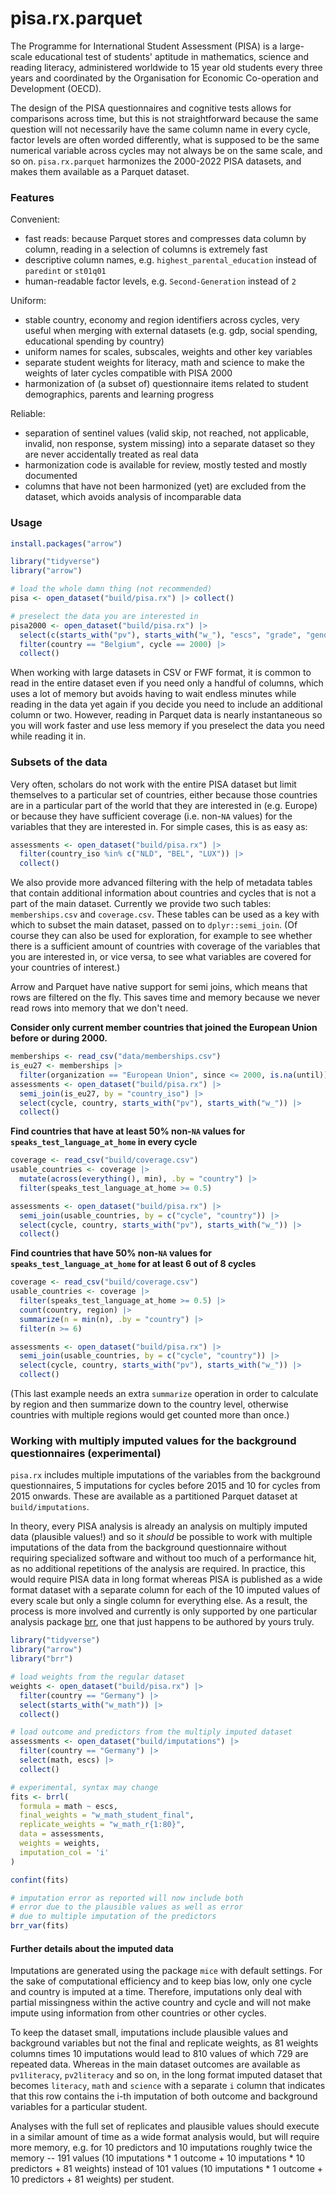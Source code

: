 # pisa.rx.parquet

The Programme for International Student Assessment (PISA) is a large-scale educational test of students' aptitude in mathematics, science and reading literacy, administered worldwide to 15 year old students every three years and coordinated by the Organisation for Economic Co-operation and Development (OECD).

The design of the PISA questionnaires and cognitive tests allows for comparisons across time, but this is not straightforward because the same question will not necessarily have the same column name in every cycle, factor levels are often worded differently, what is supposed to be the same numerical variable across cycles may not always be on the same scale, and so on. `pisa.rx.parquet` harmonizes the 2000-2022 PISA datasets, and makes them available as a Parquet dataset.


### Features

Convenient:

* fast reads: because Parquet stores and compresses data column by column, reading in a selection of columns is extremely fast
* descriptive column names, e.g. `highest_parental_education` instead of `paredint` or `st01q01`
* human-readable factor levels, e.g. `Second-Generation` instead of `2`

Uniform:

* stable country, economy and region identifiers across cycles, very useful when merging with external datasets (e.g. gdp, social spending, educational spending by country)
* uniform names for scales, subscales, weights and other key variables
* separate student weights for literacy, math and science to make the weights of later cycles compatible with PISA 2000
* harmonization of (a subset of) questionnaire items related to student demographics, parents and learning progress

Reliable:

* separation of sentinel values (valid skip, not reached, not applicable, invalid, non response, system missing) into a separate dataset so they are never accidentally treated as real data
* harmonization code is available for review, mostly tested and mostly documented
* columns that have not been harmonized (yet) are excluded from the dataset, which avoids analysis of incomparable data

### Usage

```r
install.packages("arrow")

library("tidyverse")
library("arrow")

# load the whole damn thing (not recommended)
pisa <- open_dataset("build/pisa.rx") |> collect()

# preselect the data you are interested in
pisa2000 <- open_dataset("build/pisa.rx") |> 
  select(c(starts_with("pv"), starts_with("w_"), "escs", "grade", "gender")) |> 
  filter(country == "Belgium", cycle == 2000) |> 
  collect()
```

When working with large datasets in CSV or FWF format, it is common to read in the entire dataset even if you need only a handful of columns, which uses a lot of memory but avoids having to wait endless minutes while reading in the data yet again if you decide you need to include an additional column or two. However, reading in Parquet data is nearly instantaneous so you will work faster and use less memory if you preselect the data you need while reading it in.

### Subsets of the data

Very often, scholars do not work with the entire PISA dataset but limit themselves to a particular set of countries, either because those countries are in a particular part of the world that they are interested in (e.g. Europe) or because they have sufficient coverage (i.e. non-`NA` values) for the variables that they are interested in. For simple cases, this is as easy as:

```r
assessments <- open_dataset("build/pisa.rx") |>
  filter(country_iso %in% c("NLD", "BEL", "LUX")) |> 
  collect()
```

We also provide more advanced filtering with the help of metadata tables that contain additional information about countries and cycles that is not a part of the main dataset. Currently we provide two such tables: `memberships.csv` and `coverage.csv`. These tables can be used as a key with which to subset the main dataset, passed on to `dplyr::semi_join`. (Of course they can also be used for exploration, for example to see whether there is a sufficient amount of countries with coverage of the variables that you are interested in, or vice versa, to see what variables are covered for your countries of interest.)

Arrow and Parquet have native support for semi joins, which means that rows are filtered on the fly. This saves time and memory because we never read rows into memory that we don't need.

**Consider only current member countries that joined the European Union before or during 2000.**

```r
memberships <- read_csv("data/memberships.csv")
is_eu27 <- memberships |> 
  filter(organization == "European Union", since <= 2000, is.na(until))
assessments <- open_dataset("build/pisa.rx") |>
  semi_join(is_eu27, by = "country_iso") |> 
  select(cycle, country, starts_with("pv"), starts_with("w_")) |> 
  collect()
```

**Find countries that have at least 50% non-`NA` values for `speaks_test_language_at_home` in every cycle**

```r
coverage <- read_csv("build/coverage.csv")
usable_countries <- coverage |>
  mutate(across(everything(), min), .by = "country") |>
  filter(speaks_test_language_at_home >= 0.5)

assessments <- open_dataset("build/pisa.rx") |>
  semi_join(usable_countries, by = c("cycle", "country")) |> 
  select(cycle, country, starts_with("pv"), starts_with("w_")) |> 
  collect()
```

**Find countries that have 50% non-`NA` values for `speaks_test_language_at_home` for at least 6 out of 8 cycles**

```r
coverage <- read_csv("build/coverage.csv")
usable_countries <- coverage |>
  filter(speaks_test_language_at_home >= 0.5) |>
  count(country, region) |>
  summarize(n = min(n), .by = "country") |>
  filter(n >= 6)

assessments <- open_dataset("build/pisa.rx") |>
  semi_join(usable_countries, by = c("cycle", "country")) |> 
  select(cycle, country, starts_with("pv"), starts_with("w_")) |> 
  collect()
```

(This last example needs an extra `summarize` operation in order to calculate by region and then summarize down to the country level, otherwise countries with multiple regions would get counted more than once.)

### Working with multiply imputed values for the background questionnaires (experimental)

`pisa.rx` includes multiple imputations of the variables from the background questionnaires, 5 imputations for cycles before 2015 and 10 for cycles from 2015 onwards. These are available as a partitioned Parquet dataset at `build/imputations`.

In theory, every PISA analysis is already an analysis on multiply imputed data (plausible values!) and so it _should_ be possible to work with multiple imputations of the data from the background questionnaire without requiring specialized software and without too much of a performance hit, as no additional repetitions of the analysis are required. In practice, this would require PISA data in long format whereas PISA is published as a wide format dataset with a separate column for each of the 10 imputed values of every scale but only a single column for everything else. As a result, the process is more involved and currently is only supported by one particular analysis package [brr](https://github.com/debrouwere/brr), one that just happens to be authored by yours truly.

```r
library("tidyverse")
library("arrow")
library("brr")

# load weights from the regular dataset
weights <- open_dataset("build/pisa.rx") |>
  filter(country == "Germany") |>
  select(starts_with("w_math")) |>
  collect()

# load outcome and predictors from the multiply imputed dataset
assessments <- open_dataset("build/imputations") |>
  filter(country == "Germany") |>
  select(math, escs) |>
  collect()

# experimental, syntax may change
fits <- brrl(
  formula = math ~ escs,
  final_weights = "w_math_student_final",
  replicate_weights = "w_math_r{1:80}",
  data = assessments,
  weights = weights,
  imputation_col = 'i'
)

confint(fits)

# imputation error as reported will now include both 
# error due to the plausible values as well as error
# due to multiple imputation of the predictors
brr_var(fits)
```

#### Further details about the imputed data

Imputations are generated using the package `mice` with default settings. For the sake of computational efficiency and to keep bias low, only one cycle and country is imputed at a time. Therefore, imputations only deal with partial missingness within the active country and cycle and will not make impute using information from other countries or other cycles.

To keep the dataset small, imputations include plausible values and background variables but not the final and replicate weights, as 81 weights columns times 10 imputations would lead to 810 values of which 729 are repeated data. Whereas in the main dataset outcomes are available as `pv1literacy`, `pv2literacy` and so on, in the long format imputed dataset that becomes `literacy`, `math` and `science` with a separate `i` column that indicates that this row contains the i-th imputation of both outcome and background variables for a particular student.

Analyses with the full set of replicates and plausible values should execute in a similar amount of time as a wide format analysis would, but will require more memory, e.g. for 10 predictors  and 10 imputations roughly twice the memory -- 191 values (10 imputations * 1 outcome + 10 imputations * 10 predictors + 81 weights) instead of 101 values (10 imputations * 1 outcome + 10 predictors + 81 weights) per student.